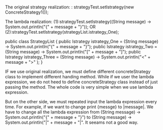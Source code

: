 The original strategy realization:
  : strategyTest.setIstrategy(new ConcreteStrategy1());
  
The lambda realization:
  (1):strategyTest.setIstrategy((String message) -> System.out.println("{" + message + "}"));
  OR 
  (2):strategyTest.setIstrategy(strategyList.istrategy_One);
 
  public class StrategyList {
    public Istrategy istrategy_One   = (String message) -> System.out.println("{" + message + "}");
    public Istrategy istrategy_Two   = (String message) -> System.out.println("[" + message + "]");
    public Istrategy istrategy_Three = (String message) -> System.out.println("<" + message + ">" );
}

  IF we use original realization, we must define different concreteStrategy class to implement different handing method.
  While if we user the lambda expression, we do not heed to define concreteStrategy class instead of just passing the method.
  The whole code is very simple when we use lambda expression.
  
  But on the other side, we must repeated input the lambda expression every time. For example, if we want to change print {messge} to 
  |message|. We have to change all the lambda expression from (String message) -> System.out.println("{" + message + "}") to
  (String message) -> System.out.println("|" + message + "|". It seeams not a good way.
